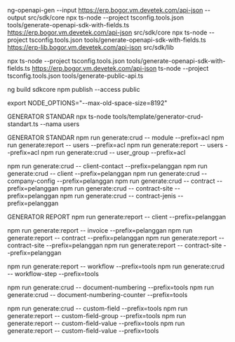 ng-openapi-gen --input https://erp.bogor.vm.devetek.com/api-json --output src/sdk/core
npx ts-node --project tsconfig.tools.json tools/generate-openapi-sdk-with-fields.ts https://erp.bogor.vm.devetek.com/api-json src/sdk/core
npx ts-node --project tsconfig.tools.json tools/generate-openapi-sdk-with-fields.ts https://erp-lib.bogor.vm.devetek.com/api-json src/sdk/lib
 
npx ts-node --project tsconfig.tools.json tools/generate-openapi-sdk-with-fields.ts https://erp.bogor.vm.devetek.com/api-json
ts-node --project tsconfig.tools.json tools/generate-public-api.ts

ng build sdkcore
npm publish --access public

export NODE_OPTIONS="--max-old-space-size=8192"

GENERATOR STANDAR 
npx ts-node tools/template/generator-crud-standart.ts --nama users

GENERATOR STANDAR
npm run generate:crud -- module --prefix=acl
npm run generate:report -- users --prefix=acl
npm run generate:report -- users --prefix=acl
npm run generate:crud -- user_group --prefix=acl

 
npm run generate:crud -- client-contact --prefix=pelanggan
npm run generate:crud -- client --prefix=pelanggan
npm run generate:crud -- company-config --prefix=pelanggan
npm run generate:crud -- contract --prefix=pelanggan
npm run generate:crud -- contract-site --prefix=pelanggan
npm run generate:crud -- contract-jenis  --prefix=pelanggan

GENERATOR REPORT
npm run generate:report -- client --prefix=pelanggan

npm run generate:report -- invoice --prefix=pelanggan
npm run generate:report -- contract --prefix=pelanggan
npm run generate:report -- contract-site --prefix=pelanggan
npm run generate:report -- contract-site --prefix=pelanggan


<!-- TOLS  -->
npm run generate:report -- workflow --prefix=tools
npm run generate:crud -- workflow-step --prefix=tools

npm run generate:crud -- document-numbering --prefix=tools
npm run generate:crud -- document-numbering-counter --prefix=tools

npm run generate:crud -- custom-field --prefix=tools
npm run generate:report -- custom-field-group --prefix=tools
npm run generate:report -- custom-field-value --prefix=tools
npm run generate:report -- custom-field-value --prefix=tools